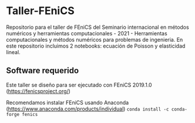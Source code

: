 # Taller-FEniCS

Repositorio para el taller de FEniCS del Seminario internacional en métodos numéricos y herramientas computacionales - 2021 - Herramientas computacionales y métodos numéricos para problemas de ingenieria.
En este repositorio incluimos 2 notebooks: ecuación de Poisson y elasticidad lineal.



## Software requerido

Este taller se diseño para ser ejecutado con FEniCS 2019.1.0 (https://fenicsproject.org/)

Recomendamos instalar FEniCS usando Anaconda (https://www.anaconda.com/products/individual)
`conda install -c conda-forge fenics`
